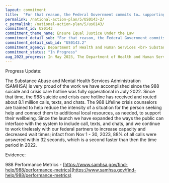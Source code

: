```yaml
---
layout: commitment
title:  "For that reason, the Federal Government commits to… supporting the implementation of a dedicated 988 suicide and crisis care hotline;"
permalink: /national-action-plan/5/US0143-2/
c_permalink: /national-action-plan/5/us0143/
commitment_id: US0143
commitment_theme_name: Ensure Equal Justice Under the Law
commitment_detail_sub: "For that reason, the Federal Government commits to… supporting the implementation of a dedicated 988 suicide and crisis care hotline;"
commitment_detail_sub_id: "US0143.2"
commitment_agency: Department of Health and Human Services <br> Substance Abuse and Mental Health Services Administration
commitment_status: "In Progress"
aug_2023_progress: In May 2023, The Department of Health and Human Services announced an additional $200 million in funding for 988 Suicide and Crisis Lifeline (link below). These funds will be available for states, territories, call centers and Tribal organization to continue strengthening 988 operations.<br><br><a href="https://www.hhs.gov/about/news/2023/05/17/hhs-announces-additional-200-million-funding-988-suicide-crisis-lifeline.html">https://www.hhs.gov/about/news/2023/05/17/hhs-announces-additional-200-million-funding-988-suicide-crisis-lifeline.html</a>
---
```

Progress Update: 

The Substance Abuse and Mental Health Services Administration (SAMHSA) is very proud of the work we have accomplished since the 988 suicide and crisis care hotline was fully opperational in July 2022. Since that time, the 988 suicide and crisis care hotline has received and routed about 8.1 million calls, texts, and chats. The 988 Lifeline crisis counselors are trained to help reduce the intensity of a situation for the person seeking help and connect them to additional local resources, as needed, to support their wellbeing. Since the launch we have expanded the ways the public can interface with the system to include call, texts, and chats, and we continue to work tirelessly with our federal partners to increase capacity and decreased wait times; infact from Nov 1 - 30, 2023, 88% of all calls were answered within 32 seconds, which is a second faster than then the time period in 2022. 

Evidence: 

988 Performance Metrics - [https://www.samhsa.gov/find-help/988/performance-metrics](https://www.samhsa.gov/find-help/988/performance-metrics)